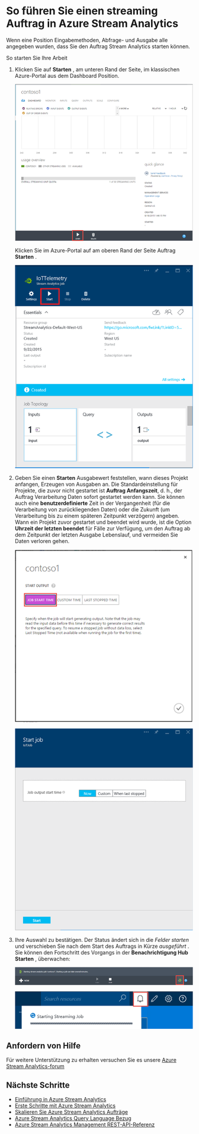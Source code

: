 <properties 
    pageTitle="Streaming Starten von Aufträgen in Stream Analytics | Microsoft Azure" 
    description="Ausführung ein Auftrags streaming in Azure Stream Analytics | Learning Path Segment an."
    keywords="Streaming Aufträge"
    documentationCenter=""
    services="stream-analytics"
    authors="jeffstokes72" 
    manager="jhubbard" 
    editor="cgronlun"/>

<tags 
    ms.service="stream-analytics" 
    ms.devlang="na" 
    ms.topic="article" 
    ms.tgt_pltfrm="na" 
    ms.workload="data-services" 
    ms.date="09/26/2016" 
    ms.author="jeffstok"/>

# <a name="how-to-run-a-streaming-job-in-azure-stream-analytics"></a>So führen Sie einen streaming Auftrag in Azure Stream Analytics

Wenn eine Position Eingabemethoden, Abfrage- und Ausgabe alle angegeben wurden, dass Sie den Auftrag Stream Analytics starten können.

So starten Sie Ihre Arbeit

1.  Klicken Sie auf **Starten** , am unteren Rand der Seite, im klassischen Azure-Portal aus dem Dashboard Position.

    ![Auftrag Schaltfläche Starten](./media/stream-analytics-run-a-job/1-stream-analytics-run-a-job.png)  

    Klicken Sie im Azure-Portal auf am oberen Rand der Seite Auftrag **Starten** .

    ![Azure Portals Start Position Schaltfläche](./media/stream-analytics-run-a-job/4-stream-analytics-run-a-job.png)  

2.  Geben Sie einen **Starten** Ausgabewert feststellen, wann dieses Projekt anfangen, Erzeugen von Ausgaben an. Die Standardeinstellung für Projekte, die zuvor nicht gestartet ist **Auftrag Anfangszeit**, d. h., der Auftrag Verarbeitung Daten sofort gestartet werden kann. Sie können auch eine **benutzerdefinierte** Zeit in der Vergangenheit (für die Verarbeitung von zurückliegenden Daten) oder die Zukunft (um Verarbeitung bis zu einem späteren Zeitpunkt verzögern) angeben. Wann ein Projekt zuvor gestartet und beendet wird wurde, ist die Option **Uhrzeit der letzten beendet** für Fälle zur Verfügung, um den Auftrag ab dem Zeitpunkt der letzten Ausgabe Lebenslauf, und vermeiden Sie Daten verloren gehen.  

    ![Starten Sie streaming Auftrag Zeit](./media/stream-analytics-run-a-job/2-stream-analytics-run-a-job.png)  

    ![Azure Portals Start streaming Auftrag Zeit](./media/stream-analytics-run-a-job/5-stream-analytics-run-a-job.png)  

3.  Ihre Auswahl zu bestätigen. Der Status ändert sich in die *Felder starten* und verschieben Sie nach dem Start des Auftrags in Kürze *ausgeführt* . Sie können den Fortschritt des Vorgangs in der **Benachrichtigung Hub** **Starten** , überwachen:

    ![Streaming des Projektstatus](./media/stream-analytics-run-a-job/3-stream-analytics-run-a-job.png)  

    ![Streaming des Projektstatus Azure-portal](./media/stream-analytics-run-a-job/6-stream-analytics-run-a-job.png)  

## <a name="get-help"></a>Anfordern von Hilfe
Für weitere Unterstützung zu erhalten versuchen Sie es unsere [Azure Stream Analytics-forum](https://social.msdn.microsoft.com/Forums/en-US/home?forum=AzureStreamAnalytics)

## <a name="next-steps"></a>Nächste Schritte

- [Einführung in Azure Stream Analytics](stream-analytics-introduction.md)
- [Erste Schritte mit Azure Stream Analytics](stream-analytics-get-started.md)
- [Skalieren Sie Azure Stream Analytics Aufträge](stream-analytics-scale-jobs.md)
- [Azure Stream Analytics Query Language Bezug](https://msdn.microsoft.com/library/azure/dn834998.aspx)
- [Azure Stream Analytics Management REST-API-Referenz](https://msdn.microsoft.com/library/azure/dn835031.aspx)
